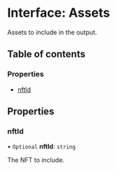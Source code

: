 # Interface: Assets

Assets to include in the output.

## Table of contents

### Properties

- [nftId](Assets.md#nftid)

## Properties

### nftId

• `Optional` **nftId**: `string`

The NFT to include.
